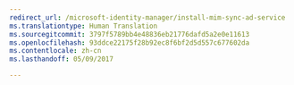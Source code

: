 ```yaml
---
redirect_url: /microsoft-identity-manager/install-mim-sync-ad-service
ms.translationtype: Human Translation
ms.sourcegitcommit: 3797f5789bb4e48836eb21776dafd5a2e0e11613
ms.openlocfilehash: 93ddce22175f28b92ec8f6bf2d5d557c677602da
ms.contentlocale: zh-cn
ms.lasthandoff: 05/09/2017

---
```


